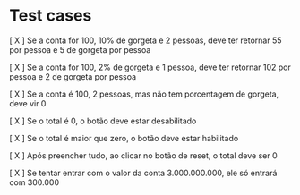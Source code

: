 # Test cases

[ X ] Se a conta for 100, 10% de gorgeta e 2 pessoas, deve ter retornar 55 por pessoa e 5 de gorgeta por pessoa

[ X ] Se a conta for 100, 2% de gorgeta e 1 pessoa, deve ter retornar 102 por pessoa e 2 de gorgeta por pessoa

[ X ] Se a conta é 100, 2 pessoas, mas não tem porcentagem de gorgeta, deve vir 0

[ X ] Se o total é 0, o botão deve estar desabilitado

[ X ] Se o total é maior que zero, o botão deve estar habilitado

[ X ] Após preencher tudo, ao clicar no botão de reset, o total deve ser 0

[ X ] Se tentar entrar com o valor da conta 3.000.000.000, ele só entrará com 300.000
